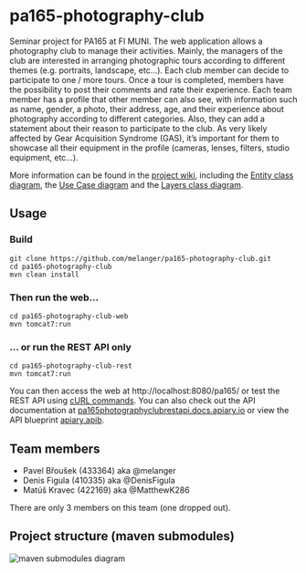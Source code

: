 # pa165-photography-club
Seminar project for PA165 at FI MUNI. The web application allows a photography club to manage their activities. Mainly, the managers of the club are interested in arranging photographic tours according to different themes (e.g. portraits, landscape, etc…). Each club member can decide to participate to one / more tours. Once a tour is completed, members have the possibility to post their comments and rate their experience. Each team member has a profile that other member can also see, with information such as name, gender, a photo, their address, age, and their experience about photography according to different categories. Also, they can add a statement about their reason to participate to the club. As very likely affected by Gear Acquisition Syndrome (GAS), it’s important for them to showcase all their equipment in the profile (cameras, lenses, filters, studio equipment, etc…).

More information can be found in the [project wiki](https://github.com/melanger/pa165-photography-club/wiki),
including the [Entity class diagram](https://github.com/melanger/pa165-photography-club/wiki/Entity-class-diagram),
the [Use Case diagram](https://github.com/melanger/pa165-photography-club/wiki/Use-Case-Diagram)
and the [Layers class diagram](https://github.com/melanger/pa165-photography-club/wiki/Layers-class-diagram).

## Usage
### Build
```
git clone https://github.com/melanger/pa165-photography-club.git
cd pa165-photography-club
mvn clean install
```
### Then run the web…
```
cd pa165-photography-club-web
mvn tomcat7:run
```
### … or run the REST API only
```
cd pa165-photography-club-rest
mvn tomcat7:run
```
You can then access the web at http://localhost:8080/pa165/ or test the REST API using [cURL commands](https://github.com/melanger/pa165-photography-club/blob/master/cURL.md).
You can also check out the API documentation at [pa165photographyclubrestapi.docs.apiary.io](https://pa165photographyclubrestapi.docs.apiary.io/) or view the API blueprint [apiary.apib](https://github.com/melanger/pa165-photography-club/blob/master/apiary.apib).

## Team members
- Pavel Břoušek (433364) aka @melanger
- Denis Figula (410335) aka @DenisFigula
- Matúš Kravec (422169) aka @MatthewK286

There are only 3 members on this team (one dropped out).

## Project structure (maven submodules)
![maven submodules diagram](http://yuml.me/4f8d15fd.png)

